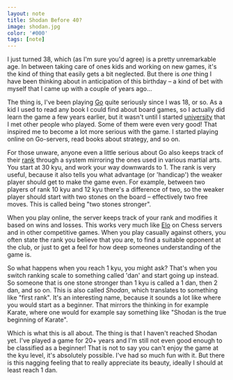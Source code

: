 ```yaml
---
layout: note
title: Shodan Before 40?
image: shodan.jpg
color: '#000'
tags: [note]
---
```


I just turned 38, which (as I'm sure you'd agree) is a pretty
unremarkable age. In between taking care of ones kids and working on new
games, it's the kind of thing that easily gets a bit
neglected. But there is *one* thing I have been thinking about in
anticipation of this birthday – a kind of bet with myself that I
came up with a couple of years ago...

The thing is, I've been playing
[Go](https://en.m.wikipedia.org/wiki/Go_(game)) quite seriously since
I was 18, or so. As a kid I used to read any book I could find about
board games, so I actually did learn the game a few years earlier, but
it wasn't until I started [university](https://www.his.se/dataspel)
that I met other people who played. Some of them were even very good!
That inspired me to become a lot more serious with the game. I started
playing online on Go-servers, read books about strategy, and so on.

For those unware, anyone even a little serious about Go also keeps
track of their
[rank](https://en.m.wikipedia.org/wiki/Go_ranks_and_ratings) through a
system mirroring the ones used in various martial arts. You start at
30 kyu, and work your way downwards to 1. The rank is very useful,
because it also tells you what advantage (or 'handicap') the
weaker player should get to make the game even. For example, between
two players of rank 10 kyu and 12 kyu there's a difference of two, so
the weaker player should start with two stones on the board –
effectively two free moves. This is called being "two stones
stronger".

When you play online, the server keeps track of your rank and modifies
it based on wins and losses. This works very much like
[Elo](https://sv.wikipedia.org/wiki/Elo-rating) on Chess servers and
in other competitive games. When you play casually against others, you
often state the rank you believe that you are, to find a suitable
opponent at the club, or just to get a feel for how deep someones
understanding of the game is.

So what happens when you reach 1 kyu, you might ask? That's when you
switch ranking scale to something called 'dan' and start going up
instead. So someone that is one stone stronger than 1 kyu is called a
1 dan, then 2 dan, and so on. This is also called *Shodan*, which
translates to something like "first rank". It's an interesting name,
because it sounds a lot like where you would start as a beginner. That
mirrors the thinking in for example Karate, where one would for
example say something like "Shodan is the true beginning of Karate".

Which is what this is all about. The thing is that I haven't reached
Shodan yet. I've played a game for 20+ years and I'm still not even
good enough to be classified as a beginner! That is not to say you
can't enjoy the game at the kyu level, it's absolutely possible.
I've had so much fun with it. But there is this nagging feeling that
to really appreciate its beauty, ideally I should at least reach 1 dan.
